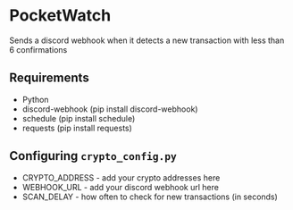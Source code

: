 # PocketWatch
Sends a discord webhook when it detects a new transaction with less than 6 confirmations

## Requirements
- Python
- discord-webhook (pip install discord-webhook)
- schedule (pip install schedule)
- requests (pip install requests)

## Configuring `crypto_config.py`
- CRYPTO_ADDRESS - add your crypto addresses here
- WEBHOOK_URL - add your discord webhook url here
- SCAN_DELAY - how often to check for new transactions (in seconds)